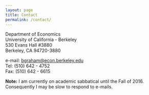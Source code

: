 ```yaml
---
layout: page
title: Contact
permalink: /contact/
---
```


Department of Economics  
University of California - Berkeley  
530 Evans Hall #3880  
Berkeley, CA 94720-3880  

e-mail: [bgraham@econ.berkeley.edu](mailto:bgraham@econ.berkeley.edu)  
Tel: (510) 642 - 4752  
Fax: (510) 642 - 6615  

__Note:__ I am currently on academic sabbatical until the Fall of 2016. Consequently I may be slow to respond to e-mails.